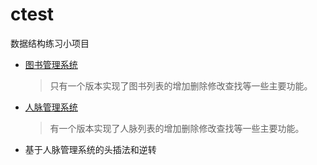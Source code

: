 ctest
===
数据结构练习小项目<br/>
* [图书管理系统](https://github.com/mr-yhl/ctest/blob/master/book_list.cpp)<br/>
  > 只有一个版本实现了图书列表的增加删除修改查找等一些主要功能。
* [人脉管理系统](https://github.com/mr-yhl/ctest/blob/master/friend_list.c)<br/>
  > 有一个版本实现了人脉列表的增加删除修改查找等一些主要功能。
* 基于人脉管理系统的头插法和逆转<br/>

